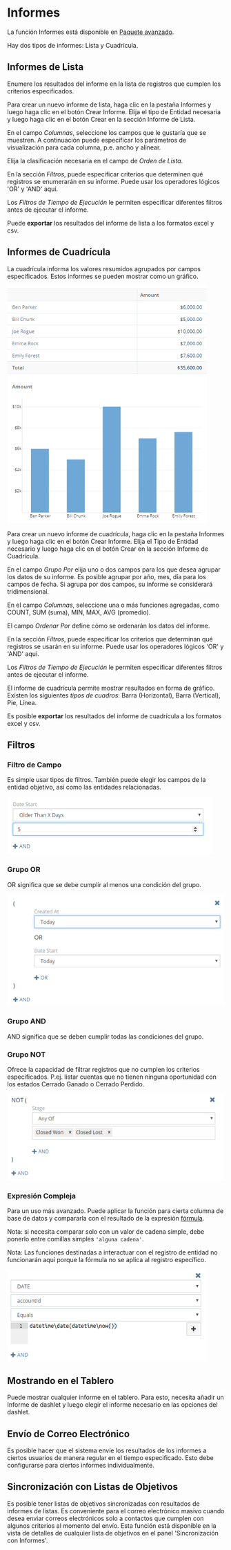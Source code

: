 # Informes

La función Informes está disponible en [Paquete avanzado](https://www.espocrm.com/extensions/advanced-pack/).

Hay dos tipos de informes: Lista y Cuadrícula.

## Informes de Lista

Enumere los resultados del informe en la lista de registros que cumplen los criterios especificados.

Para crear un nuevo informe de lista, haga clic en la pestaña Informes y luego haga clic en el botón Crear Informe. Elija el tipo de Entidad necesaria y luego haga clic en el botón Crear en la sección Informe de Lista.

En el campo _Columnas_, seleccione los campos que le gustaría que se muestren. A continuación puede especificar los parámetros de visualización para cada columna, p.e. ancho y alinear.

Elija la clasificación necesaria en el campo de _Orden de Lista_.

En la sección _Filtros_, puede especificar criterios que determinen qué registros se enumerarán en su informe. Puede usar los operadores lógicos 'OR' y 'AND' aquí.

Los _Filtros de Tiempo de Ejecución_ le permiten especificar diferentes filtros antes de ejecutar el informe.

Puede __exportar__ los resultados del informe de lista a los formatos excel y csv.

## Informes de Cuadrícula

La cuadrícula informa los valores resumidos agrupados por campos especificados. Estos informes se pueden mostrar como un gráfico.

![Informes de cuadrícula](../../../docs/_static/images/user-guide/reports/grid.png)

Para crear un nuevo informe de cuadrícula, haga clic en la pestaña Informes y luego haga clic en el botón Crear Informe. Elija el Tipo de Entidad necesario y luego haga clic en el botón Crear en la sección Informe de Cuadrícula.

En el campo _Grupo Por_ elija uno o dos campos para los que desea agrupar los datos de su informe. Es posible agrupar por año, mes, día para los campos de fecha. Si agrupa por dos campos, su informe se considerará tridimensional.

En el campo _Columnas_, seleccione una o más funciones agregadas, como COUNT, SUM (suma), MIN, MAX, AVG (promedio).

El campo _Ordenar Por_ define cómo se ordenarán los datos del informe.

En la sección _Filtros_, puede especificar los criterios que determinan qué registros se usarán en su informe. Puede usar los operadores lógicos 'OR' y 'AND' aquí.

Los _Filtros de Tiempo de Ejecución_ le permiten especificar diferentes filtros antes de ejecutar el informe.

El informe de cuadrícula permite mostrar resultados en forma de gráfico. Existen los siguientes _tipos de cuadros_: Barra (Horizontal), Barra (Vertical), Pie, Línea.

Es posible __exportar__ los resultados del informe de cuadrícula a los formatos excel y csv.

## Filtros

### Filtro de Campo

Es simple usar tipos de filtros. También puede elegir los campos de la entidad objetivo, así como las entidades relacionadas.

![Filtro de Campo](../../../docs/_static/images/user-guide/reports/filter-field.png)


### Grupo OR

OR significa que se debe cumplir al menos una condición del grupo.

![Grupo OR](../../../docs/_static/images/user-guide/reports/filter-or.png)

### Grupo AND

AND significa que se deben cumplir todas las condiciones del grupo.

### Grupo NOT

Ofrece la capacidad de filtrar registros que no cumplen los criterios especificados. P.ej. listar cuentas que no tienen ninguna oportunidad con los estados Cerrado Ganado o Cerrado Perdido.

![Grupo NOT](../../../docs/_static/images/user-guide/reports/filter-not.png)

### Expresión Compleja

Para un uso más avanzado. Puede aplicar la función para cierta columna de base de datos y compararla con el resultado de la expresión [fórmula](../administration/formula.md).

Nota: si necesita comparar solo con un valor de cadena simple, debe ponerlo entre comillas simples `'alguna cadena'`.

Nota: Las funciones destinadas a interactuar con el registro de entidad no funcionarán aquí porque la fórmula no se aplica al registro específico.

![Filtro Expresión Compleja](../../../docs/_static/images/user-guide/reports/filter-complex.png)

## Mostrando en el Tablero

Puede mostrar cualquier informe en el tablero. Para esto, necesita añadir un Informe de dashlet y luego elegir el informe necesario en las opciones del dashlet.

## Envío de Correo Electrónico

Es posible hacer que el sistema envíe los resultados de los informes a ciertos usuarios de manera regular en el tiempo especificado. Esto debe configurarse para ciertos informes individualmente.

## Sincronización con Listas de Objetivos

Es posible tener listas de objetivos sincronizadas con resultados de informes de listas. Es conveniente para el correo electrónico masivo cuando desea enviar correos electrónicos solo a contactos que cumplen con algunos criterios al momento del envío. Esta función está disponible en la vista de detalles de cualquier lista de objetivos en el panel 'Sincronización con Informes'.
